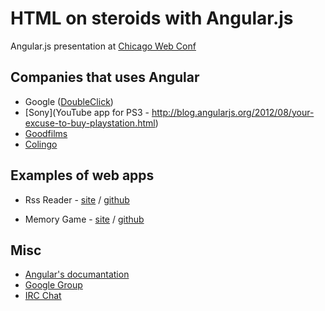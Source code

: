 # HTML on steroids with Angular.js

Angular.js presentation at [Chicago Web Conf](http://chicagowebconf.org/)

## Companies that uses Angular

* Google ([DoubleClick](http://blog.angularjs.org/2012/06/doubleclick-super-powered-by-angularjs.html))
* [Sony](YouTube app for PS3 - http://blog.angularjs.org/2012/08/your-excuse-to-buy-playstation.html)
* [Goodfilms](http://goodfil.ms/blog/posts/2012/08/13/angularjs-and-the-goodfilms-mobile-site-part-1)
* [Colingo](http://www.colingo.com/)

## Examples of web apps

* Rss Reader - [site](http://vojtajina.github.com/WebApp-CodeLab/FinalProject/index.html) / [github](https://github.com/vojtajina/WebApp-CodeLab/blob/angularjs/FinalProject)

* Memory Game - [site](http://igorminar.github.com/Memory-Game/app) / [github](https://github.com/IgorMinar/Memory-Game)

## Misc

* [Angular's documantation](http://docs.angularjs.org/api/ng.directive:ngClick)
* [Google Group](https://groups.google.com/forum/?fromgroups=#!forum/angular)
* [IRC Chat](http://webchat.freenode.net/?channels=angularjs&uio=d4)
